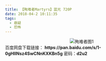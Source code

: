 ```yaml
---
title: 【殉难者Martyrs】蓝光 720P
date: 2018-04-2 10:11:35
tags:
  - 悬疑
  - 恐怖
---
```


<div align=center>
	<img src="/assets/images/a/xunnanzhe-01/1.jpg" alt="殉难者图1">
</div>
<!-- more -->
百度网盘下载链接：
<b>https://pan.baidu.com/s/1-0gHlINsz4SwCNnKXKBn5g</b>
密码：<b>d2u2</b>
